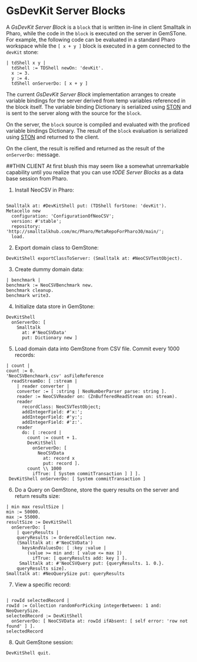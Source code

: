 # GsDevKit Server Blocks
A *GsDevKit Server Block* is a `block` that is written in-line in client Smalltalk in Pharo, while the code in the `block` is executed on the server in GemSTone.
For example, the following code can be evaluated in a standard Pharo workspace while the `[ x + y ]` block is executed in a gem connected to the `devKit` stone:

```Smalltalk
| tdShell x y |
  tdShell := TDShell newOn: 'devKit'.
  x := 3.
  y := 4.
  tdShell onServerDo: [ x + y ]
```

The current *GsDevKit Server Block* implementation arranges to create variable bindings for the server derived from temp variables referenced in the block itself.
The variable binding Dictionary is serialized using [STON][1] and is sent to the server along with the source for the `block`.

On the server, the `block` source is compiled and evaluated with the proficed variable bindings Dictionary.
The result of the `block` evaluation is serialized using [STON][1] and returned to the client.

On the client, the result is reified and returned as the result of the `onServerDo:` message.

##THIN CLIENT
At first blush this may seem like a somewhat unremarkable capability until you realize that you can use *tODE Server Blocks* as a data base session from Pharo.

1. Install NeoCSV in Pharo:
  ```Smalltalk

  Smalltalk at: #DevKitShell put: (TDShell forStone: 'devKit').
  Metacello new
    configuration: 'ConfigurationOfNeoCSV';
    version: #'stable';
    repository: 'http://smalltalkhub.com/mc/Pharo/MetaRepoForPharo30/main/';
    load.
  ```

2. Export domain class to GemStone:
  ```Smalltalk
  DevKitShell exportClassToServer: (Smalltalk at: #NeoCSVTestObject).
  ```

3. Create dummy domain data:
  ```Smalltalk
  | benchmark |
  benchmark := NeoCSVBenchmark new.
  benchmark cleanup.
  benchmark write3.
  ```

4. Initialize data store in GemStone:
  ```Smalltalk
  DevKitShell
    onServerDo: [ 
      Smalltalk
        at: #'NeoCSVData'
        put: Dictionary new ]
  ```

5. Load domain data into GemStone from CSV file. Commit every 1000 records:
  ```Smalltalk
  | count |
  count := 0.
  'NeoCSVBenchmark.csv' asFileReference
    readStreamDo: [ :stream | 
      | reader converter |
      converter := [ :string | NeoNumberParser parse: string ].
      reader := NeoCSVReader on: (ZnBufferedReadStream on: stream).
      reader
        recordClass: NeoCSVTestObject;
        addIntegerField: #'x:';
        addIntegerField: #'y:';
        addIntegerField: #'z:'.
      reader
        do: [ :record | 
          count := count + 1.
          DevKitShell
            onServerDo: [ 
              NeoCSVData
                at: record x
                put: record ].
          count \\ 1000
            ifTrue: [ System commitTransaction ] ] ].
   DevKitShell onServerDo: [ System commitTransaction ]
  ```

6. Do a Query on GemStone, store the query results on the server and return results size:
  ```Smalltalk
  | min max resultSize |
  min := 50000.
  max := 55000.
  resultSize := DevKitShell
    onServerDo: [ 
      | queryResults |
      queryResults := OrderedCollection new.
      (Smalltalk at: #'NeoCSVData')
        keysAndValuesDo: [ :key :value | 
          (value >= min and: [ value <= max ])
            ifTrue: [ queryResults add: key ] ].
       Smalltalk at: #'NeoCSVQuery put: {queryResults. 1. 0.}.
      queryResults size].
  Smalltalk at: #NeoQuerySize put: queryResults
  ```

7. View a specific record:
  ```Smalltalk
	
  | rowId selectedRecord |
  rowId := Collection randomForPicking integerBetween: 1 and: NeoQuerySize.
  selectedRecord := DevKitShell
    onServerDo: [ NeoCSVData at: rowId ifAbsent: [ self error: 'row not found' ] ].
  selectedRecord
  ```

8. Quit GemStone session:
  ```Smalltalk
  DevKitShell quit.
  ```

[1]: https://github.com/GsDevKit/ston#ston---smalltalk-object-notation
